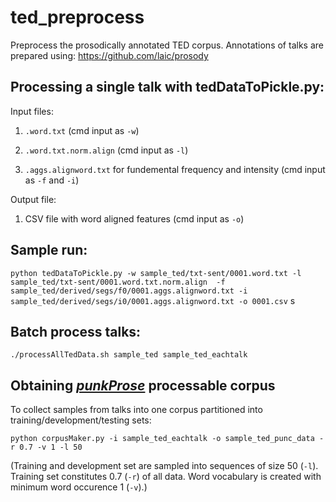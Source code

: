 # ted_preprocess

Preprocess the prosodically annotated TED corpus. Annotations of talks are prepared using: https://github.com/laic/prosody

## Processing a single talk with tedDataToPickle.py:

Input files: 

1. `.word.txt` (cmd input as `-w`)

2. `.word.txt.norm.align` (cmd input as `-l`)

3. `.aggs.alignword.txt` for fundemental frequency and intensity (cmd input as `-f` and `-i`)

Output file:
1. CSV file with word aligned features (cmd input as `-o`)

## Sample run:

`python tedDataToPickle.py -w sample_ted/txt-sent/0001.word.txt -l sample_ted/txt-sent/0001.word.txt.norm.align  -f sample_ted/derived/segs/f0/0001.aggs.alignword.txt -i sample_ted/derived/segs/i0/0001.aggs.alignword.txt -o 0001.csv`
s
## Batch process talks:

`./processAllTedData.sh sample_ted sample_ted_eachtalk`

## Obtaining [*punkProse*](https://github.com/alpoktem/punkProse) processable corpus 
To collect samples from talks into one corpus partitioned into training/development/testing sets:

`python corpusMaker.py -i sample_ted_eachtalk -o sample_ted_punc_data -r 0.7 -v 1 -l 50`

(Training and development set are sampled into sequences of size 50 (`-l`). Training set constitutes 0.7 (`-r`) of all data. Word vocabulary is created with minimum word occurence 1 (`-v`).)







